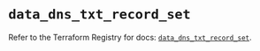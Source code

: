 # `data_dns_txt_record_set`

Refer to the Terraform Registry for docs: [`data_dns_txt_record_set`](https://registry.terraform.io/providers/hashicorp/dns/3.4.1/docs/data-sources/txt_record_set).
